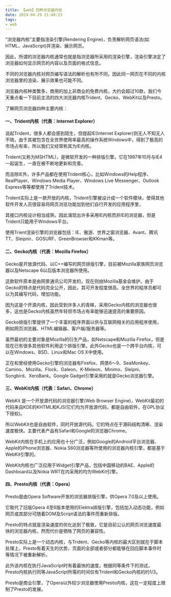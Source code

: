 ```yaml
---
title: 【web】四种浏览器内核
date: 2019-04-29 21:49:23
tags:
- web
---
```


“浏览器内核”主要指渲染引擎(Rendering Engine)，负责解析网页语法(如HTML、JavaScript)并渲染、展示网页。

因此，所谓的浏览器内核通常也就是指浏览器所采用的渲染引擎，渲染引擎决定了浏览器如何显示网页的内容以及页面的格式信息。

不同的浏览器内核对网页编写语法的解析也有所不同，因此同一网页在不同的内核浏览器里的渲染、展示效果也可能不同。

浏览器内核种类繁多，商用的加上非商业的免费内核，大约会超过10款，我们今天重点看一下目前主流的四大浏览器内核Trident、Gecko、WebKit以及Presto。

了解网页浏览器四种主要内核：

#### 一、Trident内核（代表：Internet Explorer）

说起Trident，很多人都会感到陌生，但提起IE(Internet Explorer)则无人不知无人不晓，由于其被包含在全世界使用率最高的操作系统Windows中，得到了极高的市场占有率，所以我们又经常称其为IE内核。

Trident(又称为MSHTML)，是微软开发的一种排版引擎。它在1997年10月与IE4一起诞生，一直在被不断地更新和完善。

而且除IE外，许多产品都在使用Trident核心，比如Windows的Help程序、RealPlayer、Windows Media Player、Windows Live Messenger、Outlook Express等等都使用了Trident技术。

Trident实际上是一款开放的内核，Trident引擎被设计成一个软件模块，使得其他软件开发人员很容易将网页浏览功能加到他们自行开发的应用程序里，

其接口内核设计相当成熟，因此涌现出许多采用IE内核而非IE的浏览器，但是Trident只能用于Windows平台。

使用Trient渲染引擎的浏览器包括：IE、傲游、世界之窗浏览器、Avant、腾讯TT、Sleipnir、GOSURF、GreenBrowser和KKman等。

#### 二、Gecko内核（代表：Mozilla Firefox）

Gecko是开放源代码、以C++编写的网页排版引擎，目前被Mozilla家族网页浏览器以及Netscape 6以后版本浏览器所使用。

这款软件原本是由网景通讯公司开发的，现在则由Mozilla基金会维护。由于Gecko的特点是代码完全公开，因此，其可开发程度很高，全世界的程序员都可以为其编写代码，增加功能。

因为这是个开源内核，因此受到许多人的青睐，采用Gecko内核的浏览器也很多，这也是Gecko内核虽然年轻但市场占有率能够迅速提高的重要原因。

Gecko排版引擎提供了一个丰富的程序界面以供与互联网相关的应用程序使用，例如网页浏览器、HTML编辑器、客户端/服务器等。

虽然最初的主要对象是Mozilla的衍生产品，如Netscape和Mozilla Firefox，但是现在已有很多其他软件利用这个排版引擎。此外Gecko也是一个跨平台内核，可以在Windows、BSD、Linux和Mac OS X中使用。

正在和曾经使用Gecko引擎的浏览器有Firefox、网景6～9、SeaMonkey、Camino、Mozilla、Flock、Galeon、K-Meleon、Minimo、Sleipni、Songbird、XeroBank。Google Gadget引擎采用的就是Gecko浏览器引擎。

#### 三、WebKit内核（代表：Safari、Chrome）

WebKit 是一个开放源代码的浏览器引擎(Web Browser Engine)，WebKit最初的代码来自KDE的KHTML和KJS(它们均为开放源代码，都是自由软件，在GPL协议下授权)。

所以WebKit也是自由软件，同时开放源代码。它的特点在于源码结构清晰、渲染速度极快。主要代表产品有Safari和Google的浏览器Chrome。

WebKit内核在手机上的应用也十分广泛，例如Google的Android平台浏览器、Apple的iPhone浏览器、Nokia S60浏览器等所使用的浏览器内核引擎，都是基于WebKit引擎的。

WebKit内核也广泛应用于Widget引擎产品，包括中国移动的BAE、Apple的Dashboard以及Nokia WRT在内采用的均为WebKit引擎。

#### 四、Presto内核（代表：Opera）

Presto是由Opera Software开发的浏览器排版引擎，供Opera 7.0及以上使用。

它取代了旧版Opera 4至6版本使用的Elektra排版引擎，包括加入动态功能，例如网页或其部分可随着DOM及Script语法的事件而重新排版。

Presto的特点就是渲染速度的优化达到了极致，它是目前公认的网页浏览速度最快的浏览器内核，然而代价是牺牲了网页的兼容性。

Presto实际上是一个动态内核，与Trident、Gecko等内核的最大区别就在于脚本处理上，Presto有着天生的优势，页面的全部或者部分都能够在回应脚本事件时等情况下被重新解析。

此外该内核在执行JavaScript时有着最快的速度，根据同等条件下的测试，Presto内核执行同等JavaScript所需的时间仅有Trident和Gecko内核的约1/3。

Presto是商业引擎，了Opera以外较少浏览器使用Presto内核，这在一定程度上限制了Presto的发展。

